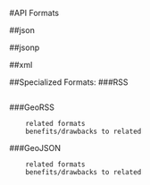 #API Formats


##json

##jsonp

##xml

##Specialized Formats:
###RSS
```@TODO What used for, etc.
```
###GeoRSS
```@TODO What used for, etc.
    related formats
    benefits/drawbacks to related
```
###GeoJSON
```@TODO What used for, etc.
    related formats
    benefits/drawbacks to related
```
